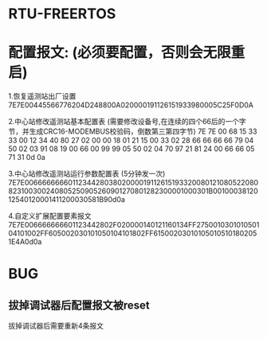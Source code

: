 # RTU-FREERTOS

# 配置报文: (必须要配置，否则会无限重启)
1.恢复遥测站出厂设置  
7E7E00445566776204D248800A020000191126151933980005C25F0D0A

2.中心站修改遥测站基本配置表 (需要修改设备号,在连续的四个66后的一个字节，并生成CRC16-MODEMBUS校验码，倒数第三第四字节)
7E 7E 00 68 15 33 33 00 12 34 40 80 27 02 00 00 18 01 21 15 00 33 02 28 66 66 66 66 79 04 50 02 03 91 08 19 00 66 00 99 99 05 50 02 04 70 97 21 81 24 00 66 66 05 71 31 0d 0a

3.中心站修改遥测站运行参数配置表 (5分钟发一次)
7E7E006666666601123442803802000019112615193320080121080522080823100300240805250905260901270801282300001000301B0010003812012540120001411200030581B90d0a

4.自定义扩展配置要素报文
7E7E006666666601123442802F020000140121160134FF275001030101050104101002FF605002030101050104101802FF615002030101050105101802051E4A0d0a 

# BUG

## 拔掉调试器后配置报文被reset
拔掉调试器后需要重新4条报文


